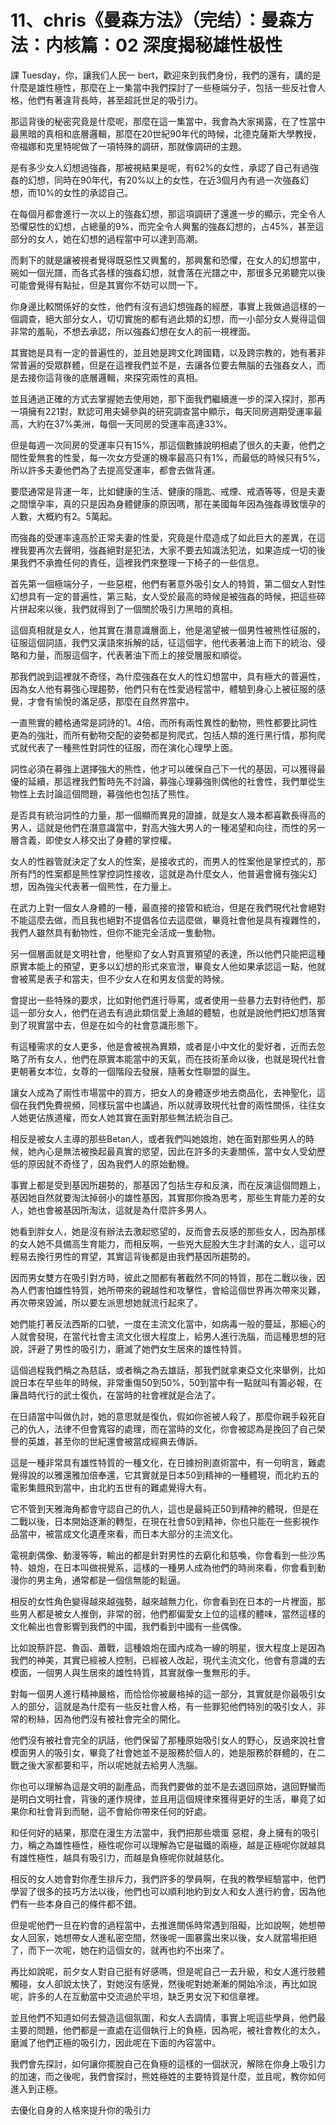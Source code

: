 # 11、chris《曼森方法》（完结）：曼森方法：内核篇：02 深度揭秘雄性极性

課 Tuesday，你，讓我们人民一 bert，歡迎來到我們身份，我們的還有，講的是什麼是雄性極性，那麼在上一集當中我們探討了一些極端分子，包括一些反社會人格，他們有著違背長時，甚至超託世足的吸引力。

那這背後的秘密究竟是什麼呢，那麼在這一集當中，我會為大家揭露，在了性當中最黑暗的真相和底層邏輯，那麼在20世紀90年代的時候，北德克薩斯大學教授，帝福娜和克里特呢做了一項特殊的調研，那就像調研的主題。

是有多少女人幻想過強姦，那被視結果是呢，有62%的女性，承認了自己有過強姦的幻想，同時在90年代，有20%以上的女性，在近3個月內有過一次強姦幻想，而10%的女性的承認自己。

在每個月都會進行一次以上的強姦幻想，那這項調研了還進一步的顯示，完全令人恐懼惡性的幻想，占總量的9%，而完全令人興奮的強姦幻想的，占45%，甚至這部分的女人，她在幻想的過程當中可以達到高潮。

而剩下的就是讓被視者覺得既惡性又興奮的，那興奮和恐懼，在女人的幻想當中，碗如一個光譜，而各式各樣的強姦幻想，就會落在光譜之中，那很多兄弟聽完以後可能會覺得有點扯，但是其實你不妨可以問一下。

你身邊比較關係好的女性，他們有沒有過幻想強姦的經歷，事實上我做過這樣的一個調查，絕大部分女人，切切實施的都有過此類的幻想，而一小部分女人覺得這個非常的羞恥，不想去承認，所以強姦幻想在女人的前一視裡面。

其實她是具有一定的普遍性的，並且她是跨文化跨國籍，以及跨宗教的，她有著非常普遍的受眾群體，但是在這裡我們並不是，去讓各位要去無腦的去強姦女人，而是去接你這背後的底層邏輯，來探究兩性的真相。

並且通過正確的方式去掌握她去使用她，那下面我們繼續進一步的深入探討，那再一項擁有221對，默認可用夫婦參與的研究調查當中顯示，每天同房週期受運率最高，大約在37%美洲，每個一天同房的受運率高達33%。

但是每週一次同房的受運率只有15%，那這個數據說明相處了很久的夫妻，他們之間性愛無套的性愛，每一次女方受運的機率最高只有1%，而最低的時候只有5%，所以許多夫妻他們為了去提高受運率，都會去做背運。

要麼通常是背運一年，比如健康的生活、健康的隱匙、戒煙、戒酒等等，但是夫妻之間懷孕率，真的只是因為身體健康的原因嗎，那在美國每年因為強姦導致懷孕的人數，大概約有2。5萬起。

而強姦的受運率遠高於正常夫妻的性愛，究竟是什麼造成了如此巨大的差異，在這裡我要再次去聲明，強姦絕對是犯法，大家不要去知識法犯法，如果造成一切的後果我們不承擔任何的責任，這裡我們來整理一下椅子的一些信息。

首先第一個極端分子，一些惡棍，他們有著意外吸引女人的特質，第二個女人對性幻想具有一定的普遍性，第三點，女人受於最高的時候是被強姦的時候，把這些碎片拼起來以後，我們就得到了一個關於吸引力黑暗的真相。

這個真相就是女人，他其實在潛意識層面上，他是渴望被一個男性被熊性征服的，征服這個詞語，我們又漢語來拆解的話，征這個字，他代表著油上而下的統治、侵略和力量，而服這個字，代表著油下而上的接受層服和順從。

那我們說到這裡就不奇怪，為什麼強姦在女人的性幻想當中，具有極大的普遍性，因為女人他有募強心理趨勢，他們只有在性愛過程當中，體驗到身心上被征服的感覺，才會有愉悅的滿足感，那麼在自然界當中。

一直熊實的體格通常是詞詩的1。4倍，而所有兩性異性的動物，熊性都要比詞性更為的強壯，而所有動物交配的姿勢都是狗爬式，包括人類的進行黑行情，那狗爬式就代表了一種熊性對詞性的征服，而在演化心理學上面。

詞性必須在募強上選擇強大的熊性，他才可以確保自己下一代的基因，可以獲得最優的延續，那這裡我們暫時先不討論，募強心理募強則偶他的社會性，我們單從生物性上去討論這個問題，募強他也包括了熊性。

是否具有統治詞性的力量，那一個顯而異見的證據，就是女人幾本都喜歡長得高的男人，這就是他們在潛意識當中，對高大強大男人的一種渴望和向往，而性的另一層含義，即使女人移交出了身體的掌控權。

女人的性器管就決定了女人的性案，是接收式的，而男人的性案他是掌控式的，那所有鬥的性案都是熊性掌控詞性接收，這就是為什麼女人，他普遍會擁有強尖幻想，因為強尖代表著一個熊性，在力量上。

在武力上對一個女人身體的一種，最直接的接管和統治，但是在我們現代社會絕對不能這麼去做，而且我也絕對不提倡各位去這麼做，畢竟社會他是具有複雜性的，我們人雖然具有動物性，但你不能完全活成一隻動物。

另一個層面就是文明社會，他壓抑了女人對真實預望的表達，所以他們只能把這種原實本能上的預望，更多以幻想的形式來宣泄，畢竟女人他如果承認這一點，他就會被罵是表子和當夫，但不少女人在和男友信愛的時候。

會提出一些特殊的要求，比如對他們進行辱罵，或者使用一些暴力去對待他們，那這一部分女人，他們在過去有過此類信愛上漁越的體驗，也就是說他們把幻想落實到了現實當中去，但是在如今的社會意識形態下。

有這種需求的女人更多，他是會被視為異類，或者是小中文化的愛好者，近而去忽略了所有女人，他們在原實本能當中的天氣，而在技術革命以後，也就是現代社會更朝著女本位，女尊的一個階段去發展，隨著女性聯盟的誕生。

讓女人成為了兩性市場當中的買方，把女人的身體逐步地去商品化，去神聖化，這個在我們免費視頻，同樣玩當中也講過，所以就導致現代社會的兩性關係，往往女人她更佔族道權，而女人她其實在面對那些無法統治自己。

相反是被女人主導的那些Betan人，或者我們叫她娘炮，她在面對那些男人的時候，她內心是無法被換起最真實的慾望，因此在許多的夫妻關係，當中女人受幼歷低的原因就不奇怪了，因為我們人的原始動機。

事實上都是受到基因所趨勢的，那基因了包括生存和反演，而在反演這個問題上，基因她自然就要淘汰掉弱小的雄性基因，其實那你換為思考，那些生育能力差的女人，她也會被基因所淘汰，這就是為什麼許多男人。

她看到胖女人，她是沒有辦法去激起慾望的，反而會去反感的那些女人，因為那樣的女人她不具備高生育能力，而相反啊，一些兇大屁股大生才封滿的女人，這可以輕易去換行男性的育望，其實這背後都是由我們基因所趨勢的。

因而男女雙方在吸引對方時，彼此之間都有著截然不同的特質，那在二戰以後，因為人們害怕雄性特質，她所帶來的親越性和攻擊性，會給這個世界再次帶來災難，再次帶來毀滅，所以要左派思想她就流行起來了。

她們能打著反法西斯的口號，一度在主流文化當中，如病毒一般的蔓延，那細心的人就會發現，在當代社會主流文化很大程度上，給男人進行洗腦，而這種思想的冠說，評避了男性的吸引力，磨滅了她們女生居來的雄性特質。

這個過程我們稱之為慈話，或者稱之為去雄話，那我們就拿東亞文化來舉例，比如說日本在早些年的時候，非常重傷50到50%，50到當中有一點就叫有籌必報，在廉昌時代行的武士復仇，在當時的社會裡就是合法了。

在日語當中叫做仇討，她的意思就是復仇，假如你爸被人殺了，那麼你親手殺死自己的仇人，法律不但會寬容的處理，而在當時的文化，你會被認為是挽回了自己榮譽的英雄，甚至你的世紀還會被當成經典去傳訴。

這是一種非常具有雄性特質的一種文化，在日據扮則直術當中，有一句明言，難處覺得說的以雅還雅加倍奉還，它其實就是日本50到精神的一種體現，而北約五的電影集餓飛到當中，由北約五世有的難處覺得大有。

它不管到天雅海角都會守認自己的仇人，這也是最純正50到精神的體現，但是在二戰以後，日本開始逐漸的轉型，在現在社會50到精神，你也只能在一些影視作品當中，被當成文化遺產來看，而日本大部分的主流文化。

電視劇偶像、動漫等等，輸出的都是針對男性的去窮化和慈喚，你會看到一些沙馬特、娘炮，在日本叫做視覺系，這樣的一種男人成為他們的時尚來看，你會看到動漫你的男主角，通常都是一個信無能的鬆逼。

相反的女性角色變得越來越強勢，越來越無力化，你會看到在日本的一片裡面，那些男人都是被女人推倒，非常的弱，他們都偏愛女上位的這樣的體味，當然這樣的文化輸出也會影響到我們的中國，我們看到中國有一些偶像。

比如說蔡許昆、魯函、蕭戰，這種娘炮在國內成為一線的明星，很大程度上是因為我們的神美，其實已經被人控制，已經被人改起，現代主流文化，他會有意識的去模面，一個男人與生居來的雄性特質，其實就像一隻無形的手。

對每一個男人進行精神嚴格，而恰恰你被嚴格掉的這一部分，其實就是你最吸引女人的部分，這就是為什麼有一些反社會人格，有一些罪犯他們特別的吸引女人，非常的粉絲，因為他們沒有被社會完全的開化。

他們沒有被社會完全的訊話，他們保留了那種原始吸引女人的野心，反過來說社會模面男人的吸引女，畢竟了社會她並不是服務於個人的，她是服務於群體的，在二戰之後大家都要和平，所以呢她就去給男人洗腦。

你也可以理解為這是文明的副產品，而我們要做的並不是去退回原始，退回野蠻而是明白文明社會，背後的運作規律，並且用這個規律來獲得更好的生活，畢竟了如果你和社會背到而馳，這不會給你帶來任何的好處。

和任何好的結果，那麼在漫生方法當中，我們把那些壞蛋 惡棍，身上擁有的吸引力，稱之為雄性極性，極性呢你可以理解為它是磁鐵的兩極，越是正極呢你就越具有雄性極性，越具有吸引力，而越是負極呢你就越慈化。

相反的女人她會對你產生排斥力，我們許多的學員啊，在我的教學經驗當中，他們學習了很多的技巧方法以後，他們也可以順利地約到女人和女人進行約會，因為他們有一些本身自己的條件都不錯。

但是呢他們一旦在約會的過程當中，去推進關係時常遇到阻礙，比如說啊，她想帶女人回家，她想帶女人進私密空間，然後呢一圖暴露出來以後，女人就當場拒絕了，而下一次呢，她在約這個女的，就再也約不出來了。

再比如說呢，前夕女人對自己挺有好感嗎，但是呢自己一去升級，和女人進行肢體觸碰，女人卻說太快了，對她沒有感覺，然後呢對她漸漸的開始冷淡，再比如說呢，許多的人在互動當中交流過於平坦，缺乏男女況下和信章裡。

並且他們不知道如何去營造這個氛圍，和女人去調情，事實上呢這些學員，他們最主要的問題，他們都是一直處在這個執行上的負極，因為呢，被社會教化的太久，磨滅了他們正極的吸引力，因此呢在下面的內容當中。

我們會先探討，如何讓你擺脫自己在負極的這樣的一個狀況，解除在你身上吸引力的加速，而之後呢，我們會探討，熊姓極姓的主要特質是什麼，並且呢，教你如何進入到正極。

去優化自身的人格來提升你的吸引力